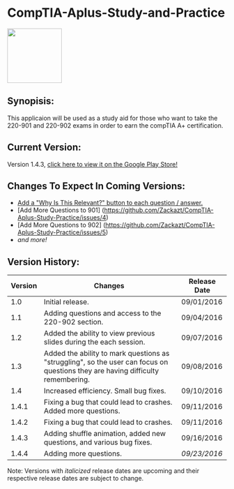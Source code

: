 # CompTIA-Aplus-Study-and-Practice

<img src="http://i.imgur.com/R5eXma8.png" width="125" height="125" />

## Synopisis: 
This applicaion will be used as a study aid for those who want to take the 220-901 and 220-902 exams in order to earn the compTIA A+ certification.

## Current Version: 
Version 1.4.3, [click here to view it on the Google Play Store!](https://play.google.com/store/apps/details?id=com.freeparking.zack.a_plus_practice&hl=en)

## Changes To Expect In Coming Versions:
* [Add a "Why Is This Relevant?" button to each question / answer.](https://github.com/Zackazt/CompTIA-Aplus-Study-Practice/issues/3)
* [Add More Questions to 901] (https://github.com/Zackazt/CompTIA-Aplus-Study-Practice/issues/4)
* [Add More Questions to 902] (https://github.com/Zackazt/CompTIA-Aplus-Study-Practice/issues/5)
* _and more!_

## Version History:
| Version       | Changes                                                                                                                 | Release Date |
|---------------|-------------------------------------------------------------------------------------------------------------------------|--------------|
| 1.0   | Initial release.                                                                                                                | 09/01/2016   |
| 1.1   | Adding questions and access to the 220-902 section.                                                                             | 09/04/2016   |
| 1.2   | Added the ability to view previous slides during the each session.                                                              | 09/07/2016   |
| 1.3   | Added the ability to mark questions as "struggling", so the user can focus on questions they are having difficulty remembering. | 09/08/2016   |
| 1.4   | Increased efficiency.  Small bug fixes.                                                                                         | 09/10/2016   |
| 1.4.1 | Fixing a bug that could lead to crashes. Added more questions.                                                                  | 09/11/2016   |
| 1.4.2 | Fixing a bug that could lead to crashes.                                                                                        | 09/11/2016   |
| 1.4.3 | Adding shuffle animation, added new questions, and various bug fixes.                                                           | 09/16/2016   |
| 1.4.4 | Adding more questions.                                                                                                          | <i>09/23/2016</i> |

Note: Versions with <i>italicized</i> release dates are upcoming and their respective release dates are subject to change.


